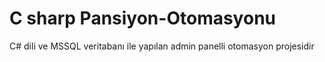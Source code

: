 # C sharp Pansiyon-Otomasyonu
 C# dili ve MSSQL veritabanı ile yapılan admin panelli otomasyon projesidir
